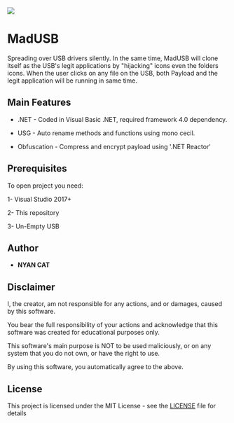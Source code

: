<img src="https://i.imgur.com/L6ZcqqH.png">

# MadUSB
Spreading over USB drivers silently. In the same time, MadUSB will clone itself as the USB's legit applications by "hijacking" icons even the folders icons. When the user clicks on any file on the USB, both Payload and the legit application will be running in same time.


## Main Features

* .NET - Coded in Visual Basic .NET, required framework 4.0 dependency.
 
* USG - Auto rename methods and functions using mono cecil.

* Obfuscation - Compress and encrypt payload using '.NET Reactor'

 
## Prerequisites

To open project you need:

1- Visual Studio 2017+

2- This repository

3- Un-Empty USB

## Author

* **NYAN CAT** 


## Disclaimer

I, the creator, am not responsible for any actions, and or damages, caused by this software.

You bear the full responsibility of your actions and acknowledge that this software was created for educational purposes only.

This software's main purpose is NOT to be used maliciously, or on any system that you do not own, or have the right to use.

By using this software, you automatically agree to the above.


## License

This project is licensed under the MIT License - see the [LICENSE](/LICENSE) file for details
